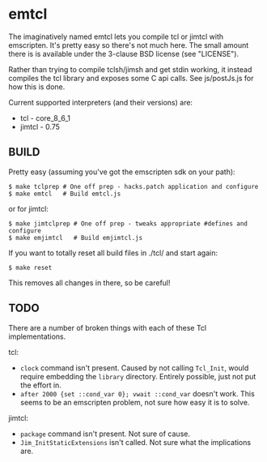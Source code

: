 emtcl
=====

The imaginatively named emtcl lets you compile tcl or jimtcl with emscripten. It's pretty easy so there's not much here. The small amount there is is available under the 3-clause BSD license (see "LICENSE").

Rather than trying to compile tclsh/jimsh and get stdin working, it instead compiles the tcl library and exposes some C api calls. See js/postJs.js for how this is done.

Current supported interpreters (and their versions) are:
 - tcl - core\_8\_6\_1
 - jimtcl - 0.75

BUILD
-----

Pretty easy (assuming you've got the emscripten sdk on your path):

    $ make tclprep # One off prep - hacks.patch application and configure
    $ make emtcl   # Build emtcl.js

or for jimtcl:

    $ make jimtclprep # One off prep - tweaks appropriate #defines and configure
    $ make emjimtcl   # Build emjimtcl.js

If you want to totally reset all build files in ./tcl/ and start again:

    $ make reset

This removes all changes in there, so be careful!

TODO
----

There are a number of broken things with each of these Tcl implementations.

tcl:

 - `clock` command isn't present. Caused by not calling `Tcl_Init`, would
   require embedding the `library` directory. Entirely possible, just not put
   the effort in.
 - `after 2000 {set ::cond_var 0}; vwait ::cond_var` doesn't work. This seems to
   be an emscripten problem, not sure how easy it is to solve.

jimtcl:

 - `package` command isn't present. Not sure of cause.
 - `Jim_InitStaticExtensions` isn't called. Not sure what the implications are.
